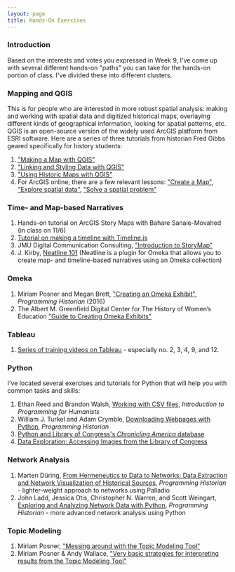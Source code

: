 ```yaml
---
layout: page
title: Hands-On Exercises
---
```


### Introduction

Based on the interests and votes you expressed in Week 9, I've come up with several different hands-on "paths" you can take for the hands-on portion of class. I've divided these into different clusters.


### Mapping and QGIS

This is for people who are interested in more robust spatial analysis: making and working with spatial data and digitized historical maps, overlaying different kinds of geographical information, looking for spatial patterns, etc. QGIS is an open-source version of the widely used ArcGIS platform from ESRI software. Here are a series of three tutorials from historian Fred Gibbs geared specifically for history students:

1. ["Making a Map with QGIS"](http://fredgibbs.net/tutorials/qgis/making-a-map-with-qgis.html)
2. ["Linking and Styling Data with QGIS"](http://fredgibbs.net/tutorials/qgis/linking-and-styling-data-with-qgis.html)
3. ["Using Historic Maps with QGIS"](http://fredgibbs.net/tutorials/qgis/overlaying-historic-maps-with-qgis.html)
4. For ArcGIS online, there are a few relevant lessons: ["Create a Map"](https://doc.arcgis.com/en/arcgis-online/get-started/quick-exercise-maps.htm), ["Explore spatial data"](https://doc.arcgis.com/en/arcgis-online/get-started/quick-exercise-explore-data.htm), ["Solve a spatial problem"](https://doc.arcgis.com/en/arcgis-online/get-started/quick-exercise-analysis.htm)

### Time- and Map-based Narratives

1. Hands-on tutorial on ArcGIS Story Maps with Bahare Sanaie-Movahed (in class on 11/6)
2. [Tutorial on making a timeline with Timeline.js]({{site.baseurl}}/week-10/week-10-timeline)
3. JMU Digital Communication Consulting, ["Introduction to StoryMap"](https://www.youtube.com/watch?v=b_hKGk6sn5E)
4. J. Kirby, [Neatline 101](https://publish.illinois.edu/commonsknowledge/2017/07/05/neatline-101-getting-started/) (Neatline is a plugin for Omeka that allows you to create map- and timeline-based narratives using an Omeka collection)

### Omeka

1. Miriam Posner and Megan Brett, ["Creating an Omeka Exhibit"](https://programminghistorian.org/en/lessons/creating-an-omeka-exhibit), *Programming Historian* (2016)
2. The Albert M. Greenfield Digital Center for The History of Women’s Education ["Guide to Creating Omeka Exhibits"](https://docs.google.com/file/d/0B5_baj3C7PmNZXk0cWs3WTM0am8/edit?pli=1)

### Tableau

1. [Series of training videos on Tableau](https://www.linkedin.com/learning/tableau-essential-training-2/) - especially no. 2, 3, 4, 9, and 12.

### Python

I've located several exercises and tutorials for Python that will help you with common tasks and skills:

1. Ethan Reed and Brandon Walsh, [Working with CSV files](https://nbviewer.jupyter.org/github/humanitiesprogramming/humanitiesprogramming.github.io/blob/master/python/notebooks/working-with-csv.ipynb), *Introduction to Programming for Humanists*
2. William J. Turkel and Adam Crymble, [Downloading Webpages with Python](https://programminghistorian.org/en/lessons/working-with-web-pages), *Programming Historian*
3. [Python and Library of Congress's *Chronicling America* database](https://github.com/LibraryOfCongress/data-exploration/blob/master/ChronAm%20API%20Samples.ipynb)
4. [Data Exploration: Accessing Images from the Library of Congress](https://github.com/LibraryOfCongress/data-exploration/blob/master/Accessing%20images%20for%20analysis.ipynb)

### Network Analysis

1. Marten Düring, [From Hermeneutics to Data to Networks: Data Extraction and Network Visualization of Historical Sources](https://programminghistorian.org/en/lessons/creating-network-diagrams-from-historical-sources), *Programming Historian* - lighter-weight approach to networks using Palladio
2. John Ladd, Jessica Otis, Christopher N. Warren, and Scott Weingart, [Exploring and Analyzing Network Data with Python](https://programminghistorian.org/en/lessons/exploring-and-analyzing-network-data-with-python), *Programming Historian* - more advanced network analysis using Python

### Topic Modeling

1. Miriam Posner, ["Messing around with the Topic Modeling Tool"](http://miriamposner.com/classes/dh201w19/tutorials-guides/text-analysis/messing-around-with-the-topic-modeling-tool/)
2. Miriam Posner & Andy Wallace, ["Very basic strategies for interpreting results from the Topic Modeling Tool"](https://miriamposner.com/blog/very-basic-strategies-for-interpreting-results-from-the-topic-modeling-tool/)